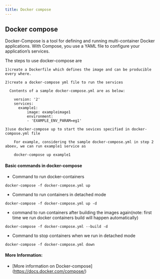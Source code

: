```yaml
---
title: Docker compose
---
```


## Docker compose

Docker-Compose is a tool for defining and running multi-container Docker applications. With Compose, you use a YAML file to configure your application’s services. 

The steps to use docker-compose are

```
1)create a Dockerfile which defines the image and can be producible every where.
```
```
2)create a docker-compose yml file to run the services
  
  Contents of a sample docker-compose.yml are as below:
  
    version: '2'
    services:
      example1:
          image: exampleimage1 
          environment:
          - 'EXAMPLE_ENV_PARAM=eg1'
```
```
3)use docker-compose up to start the sevices specified in docker-compose.yml file

    For example, considering the sample docker-compose.yml in step 2 aboev, we can run example1 service as
    
    docker-compose up example1
```

#### Basic commands in docker-compose

* Command to run docker-containers 

```
docker-compose -f docker-compose.yml up
```

* Command to run containers in detached mode

```
docker-compose -f docker-compose.yml up -d
```

* command to run containers after building the images again(note: first time we run docker containers build will happen automatically)

```
docker-compose -f docker-compose.yml --build -d
```

* Command to stop containers when we run in detached mode

```
docker-compose -f docker-compose.yml down
```

#### More Information:
- [More information on Docker-compose]
(https://docs.docker.com/compose/)
    
